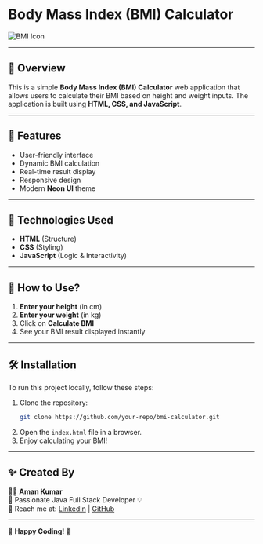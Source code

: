# Body Mass Index (BMI) Calculator

![BMI Icon](https://cdn-icons-png.flaticon.com/512/2921/2921822.png)

---

## 📌 Overview
This is a simple **Body Mass Index (BMI) Calculator** web application that allows users to calculate their BMI based on height and weight inputs. The application is built using **HTML, CSS, and JavaScript**.

---

## 🚀 Features
- User-friendly interface
- Dynamic BMI calculation
- Real-time result display
- Responsive design
- Modern **Neon UI** theme

---

## 📂 Technologies Used
- **HTML** (Structure)
- **CSS** (Styling)
- **JavaScript** (Logic & Interactivity)

---

## 🎯 How to Use?
1. **Enter your height** (in cm)
2. **Enter your weight** (in kg)
3. Click on **Calculate BMI**
4. See your BMI result displayed instantly

---

## 🛠️ Installation
To run this project locally, follow these steps:

1. Clone the repository:
   ```sh
   git clone https://github.com/your-repo/bmi-calculator.git
   ```
2. Open the `index.html` file in a browser.
3. Enjoy calculating your BMI!

---

## ✨ Created By

👨‍💻 **Aman Kumar**  
🚀 Passionate Java Full Stack Developer 💡  
📧 Reach me at: [LinkedIn](https://www.linkedin.com/in/your-profile) | [GitHub](https://github.com/your-profile)  

---

🔗 **Happy Coding! 🚀**

